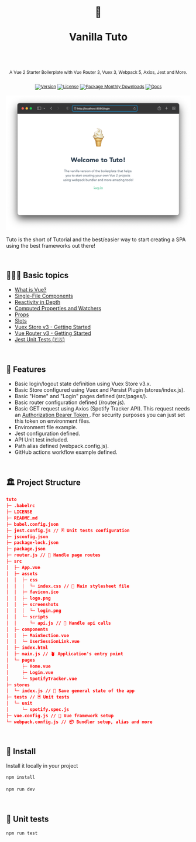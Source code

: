 <div align="center">
  <h1>
    <br/>
    🍦
    <br />
    <br />
    Vanilla Tuto
    <br />
    <br />
  </h1>
  <sup>
    <br />
   A Vue 2 Starter Boilerplate with Vue Router 3, Vuex 3, Webpack 5, Axios, Jest and More.</em>
    <br />
    <br /

[![Version](https://img.shields.io/github/v/release/morellexf26/tuto?label=%20&style=for-the-badge)](https://github.com/morellexf26/tuto/releases)
[![License](https://img.shields.io/badge/-MIT-f56565.svg?longCache=true&style=for-the-badge)](https://github.com/morellexf26/tuto/blob/main/LICENSE)
[![Package Monthly Downloads](https://img.shields.io/npm/dm/vanilla-tuto?label=%20&style=for-the-badge)](https://www.npmjs.com/package/vanilla-tuto)
[![Docs](https://img.shields.io/badge/-Docs-blue.svg?style=for-the-badge)](https://v2.vuejs.org)

  </sup>
</div>

<img alt='Website' src="./src/assets/screenshots/login.png" />

Tuto is the short of Tutorial and the best/easier way to start creating a SPA using the best frameworks out there!

<br>

## 👨🏻‍🏫 Basic topics

- [What is Vue?](https://v2.vuejs.org/v2/guide/#What-is-Vue-js)
- [Single-File Components](https://v2.vuejs.org/v2/guide/single-file-components.html)
- [Reactivity in Depth](https://v2.vuejs.org/v2/guide/reactivity.html)
- [Computed Properties and Watchers](https://v2.vuejs.org/v2/guide/computed.html)
- [Props](https://v2.vuejs.org/v2/guide/components-props.html)
- [Slots](https://v2.vuejs.org/v2/guide/components-slots.html)
- [Vuex Store v3 - Getting Started](https://v3.vuex.vuejs.org/)
- [Vue Router v3 - Getting Started](https://v3.router.vuejs.org/)
- [Jest Unit Tests (🇪🇸)](https://medium.com/@agustinmorelle01/las-7-claves-del-%C3%A9xito-tests-unitarios-de-frontend-vue-js-y-jest-28988ae561ac)

<br>

## 💎 Features

- Basic login/logout state definition using Vuex Store v3.x.
- Basic Store configured using Vuex and Persist Plugin (stores/index.js).
- Basic "Home" and "Login" pages defined (src/pages/).
- Basic router configuration defined (/router.js).
- Basic GET request using Axios (Spotify Tracker API). This request needs an [Authorization Bearer Token ](https://developer.spotify.com/console/get-users-currently-playing-track/). For security purposes you can just set this token on environment files.
- Environment file example.
- Jest configuration defined.
- API Unit test included.
- Path alias defined (webpack.config.js).
- GitHub actions workflow example defined.

<br>

## 🏛 Project Structure

```json
tuto
├─ .babelrc
├─ LICENSE
├─ README.md
├─ babel.config.json
├─ jest.config.js // 🃏 Unit tests configuration
├─ jsconfig.json
├─ package-lock.json
├─ package.json
├─ router.js // 🧭 Handle page routes
├─ src
│  ├─ App.vue
│  ├─ assets
│  │  ├─ css
│  │  │  └─ index.css // 🎨 Main stylesheet file
│  │  ├─ favicon.ico
│  │  ├─ logo.png
│  │  ├─ screenshots
│  │  │  └─ login.png
│  │  └─ scripts
│  │     └─ api.js // 📡 Handle api calls
│  ├─ components
│  │  ├─ MainSection.vue
│  │  └─ UserSessionLink.vue
│  ├─ index.html
│  ├─ main.js // 🪴 Application's entry point
│  └─ pages
│     ├─ Home.vue
│     ├─ Login.vue
│     └─ SpotifyTracker.vue
├─ stores
│  └─ index.js // 💾 Save general state of the app
├─ tests // 🃏 Unit tests
│  └─ unit
│     └─ spotify.spec.js
├─ vue.config.js // 🍦 Vue framework setup
└─ webpack.config.js // 📦 Bundler setup, alias and more

```


<br>

## 🚀 Install

Install it locally in your project

```bash
npm install

npm run dev
```

<br>


## 🧪 Unit tests

```
npm run test
```

